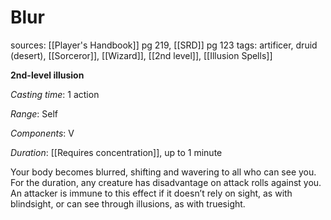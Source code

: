 # Blur
sources: [[Player's Handbook]] pg 219, [[SRD]] pg 123
tags: artificer, druid (desert), [[Sorceror]], [[Wizard]], [[2nd level]], [[Illusion Spells]]

**2nd-level illusion**

*Casting time*: 1 action

*Range*: Self

*Components*: V

*Duration*: [[Requires concentration]], up to 1 minute

Your body becomes blurred, shifting and wavering to all who can see you. For the duration, any creature has disadvantage on attack rolls against you. An attacker is immune to this effect if it doesn’t rely on sight, as with blindsight, or can see through illusions, as with truesight.
